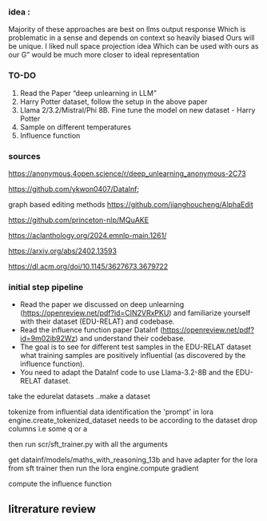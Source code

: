 ### idea :
Majority of these approaches are best on llms output response 
Which is problematic in a sense and depends on context so heavily biased 
Ours will be unique. 
I liked null space projection idea
Which can be used with ours as our G” would be much more closer  to ideal representation

### TO-DO
1. Read the Paper “deep unlearning in LLM”
2. Harry Potter dataset, follow the setup in the above paper
3. Llama 2/3.2/Mistral/Phi 8B. Fine tune the model on new dataset - Harry Potter
4. Sample on different temperatures
5. Influence function



### sources

	
https://anonymous.4open.science/r/deep_unlearning_anonymous-2C73

https://github.com/ykwon0407/DataInf;


graph based editing methods
https://github.com/jianghoucheng/AlphaEdit

https://github.com/princeton-nlp/MQuAKE

https://aclanthology.org/2024.emnlp-main.1261/

https://arxiv.org/abs/2402.13593

https://dl.acm.org/doi/10.1145/3627673.3679722



### initial step pipeline 
- Read the paper we discussed on deep unlearning (https://openreview.net/pdf?id=CIN2VRxPKU) and familiarize yourself with their dataset (EDU-RELAT) and codebase.
- Read the influence function paper DataInf (https://openreview.net/pdf?id=9m02ib92Wz) and understand their codebase.
- The goal is to see for different test samples in the EDU-RELAT dataset what training samples are positively influential (as discovered by the influence function). 
- You need to adapt the DataInf code to use Llama-3.2-8B and the EDU-RELAT dataset.




take the edurelat datasets ..make a dataset
	
tokenize from influential data identification
	the 'prompt' in lora engine.create_tokenized_dataset needs to be according to the dataset
	 drop columns i.e some q or a

then run scr/sft_trainer.py with all the arguments

get datainf/models/maths_with_reasoning_13b and have adapter for the lora from sft trainer
then run the lora engine.compute gradient

compute the influence function



## litrerature review